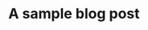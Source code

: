---
title: A sample blog post
excerpt: This is a blog excerpt, and will be displayed on the blog index but not in the blog post itself.
hero_image_path: /uploads/essie.jpg
content_section:
  - text_block_markdown: >-
      NYX Professional Makeup partnered with EventNetUSA to produce a mobile
      beauty experience to raise awareness and excitement for their Union Square
      Flagship Store Grand Opening in New York City.





      ### **A LOOK BEHIND THE SCENES:**





      * Converted a food truck into a Beauty + Swag Truck, complete with 3 makeup
      vanity stations, social media staging area, and integrated A/V monitor

      * Contracted, trained, and managed one tour manager and a team of local
      brand ambassadors to deliver brand messaging and perform Express Lip
      Touch-Ups across New York City

      * Developed a strategic 2 week guerilla marketing and event schedule for
      Beauty + Swag Truck

      * Secured and coordinated all street permits for press visits,
      line-management, and truck parking in Union Square

      * Pursued and coordinated line hospitality with brands including LaCroix
      Sparkling Water, Bai Beverages, Chloe’s Soft Serve Fruit, and SoulCycle to
      treat guests to samples & class passes as they waited in line
    single_image_block:
      single_image_path: /uploads/beauty--swag-truck-nyx.jpg
    double_image_block:
      image_1_path: /uploads/nyx-case-3.jpg
      image_2_path: /uploads/nyx-case-5.jpg
    video_block:
      video_id:
  - text_block_markdown:
    single_image_block:
      single_image_path:
    double_image_block:
      image_1_path: /uploads/nyx-case-6.jpg
      image_2_path: /uploads/nyx-case-1.jpg
    video_block:
      video_id:
  - text_block_markdown:
    single_image_block:
      single_image_path:
    double_image_block:
      image_1_path:
      image_2_path:
    video_block:
      video_id:
  - text_block_markdown:
    single_image_block:
      single_image_path: /uploads/nyx-case-2.jpg
    double_image_block:
      image_1_path: /uploads/nyx-usq-ribbon-cutting.jpg
      image_2_path: /uploads/your-nyx-store-is-now-open.jpg
    video_block:
      video_id:
---